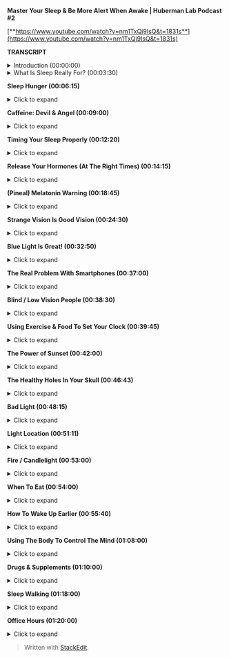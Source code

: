 ﻿**Master Your Sleep & Be More Alert When Awake | Huberman Lab Podcast #2**

[**https://www.youtube.com/watch?v=nm1TxQj9IsQ&t=1831s**](https://www.youtube.com/watch?v=nm1TxQj9IsQ&t=1831s)

**TRANSCRIPT**

<details>
<summary>Introduction (00:00:00)</summary>
  
Welcome to the Huberman Lab Podcast where we discuss science and science-based tools for everyday life. (energetic music) I'm Andrew Huberman and I'm a professor of neurobiology and ophthalmology at Stanford School of Medicine. Today's podcast episode is all about sleep, and we're also going to talk about the mirror image of sleep, which is wakefulness. Now, these two phases of our life, sleep and wakefulness, govern everything about our mental and physical health, and we're not just gonna talk about what's useful about sleep, we're also gonna talk about how to get better at sleeping, and that will include how to get better at falling asleep, timing your sleep, and accessing better sleep quality. In doing so, we're also gonna discuss how to get more focused and alert in wakefulness, so because sleep and wakefulness are related, we really can't have a conversation about one without the other. Now, in keeping with this theme, you may catch a few snores in the background. Unlike me, my bulldog, Costello, can fall asleep anywhere, anytime, and he happens to be sleeping over there in the corner, so if you hear snoring, that's what that's about. As always, I wanna just mention that this podcast is part of my effort to bring zero-cost-to-consumer public education about science and science-related tools, it is unrelated to my teaching and research roles at Stanford School of Medicine.

Today's podcast is brought to us by Helix mattresses, having the proper sleep environment, both the environment you're sleeping in and the object you're sleeping on, is critically important to getting a good night's sleep. Helix mattresses are a little different than most because they're matched to your specific sleep needs, as well as whether or not you tend to run hot or cold as you sleep through the night, what position you sleep in, and so forth, so if you go to their website, they have a quiz that you can take that matches you to the particular mattress that's gonna be best for your sleep needs. I've always had a lot of trouble sleeping, I'm one of these people that can fall asleep easily, but then I wake up and I have a hard time getting back to sleep, and once I switched to a Helix mattress that was precisely matched to my sleep needs, I found I could sleep through the night, which has made a tremendous difference for me. If you wanna try Helix mattresses, you can go to helixsleep.com/huberman, and that will give you up to $200 off on a mattress order, as well as two pillows free with your mattress order, and of course, having the proper pillows is just as important as having the proper mattress.

Today's podcast is also brought to us by Headspace, Headspace is a meditation app that teaches you how to meditate. It's fair to say that now there's a ton of research out there in peer-reviewed journals supporting the fact that mindfulness meditation can support mental and physical health, but many people find it hard to meditate, in fact, I'm one of these people. I started meditating in my teens, but then I would drop it every few weeks or so and then I'd get back to it maybe the following week or every year, I just was not very regular about my meditation practice, and then a few years ago I was flying a lot for work and I was on JetBlue flights, and they have Headspace as part of the choice of things that you can watch on the TV screen, and as I started meditating more regularly, what I found is my sleep was better, I would arrive feeling more rested, it was just a tremendous effects on my work performance and other aspects of my life. If you wanna try Headspace, you can go to headspace.com/specialoffer, if you do that, you'll get one month of all of Headspace's meditations for free, that's the best offer right now, so if interested, go to headspace.com/special offer.
</details>

<details>
<summary>What Is Sleep Really For? (00:03:30)</summary>
  
So let's talk about sleep, sleep is this incredible period of our lives where we are not conscious. We might dream, we might twitch, we might even wake up, but in sleep, we are only in relation to things that are happening within our brain and body. Outside sensory experience, in most cases, can't really impact us, and yet, sleep is this tremendously important period of life because it resets our ability to be focused, alert, and emotionally stable in the wakeful period, so we can't really talk about wakefulness, focus, motivation, mood, wellbeing without thinking about sleep, and that's why we're devoting this entire month to the discussion about sleep. Now, we also can't talk about sleep and think about sleep without thinking about wakefulness because it turns out that the period that we call sleep and the period we call wakefulness are tethered to one another. What we do in the waking state determines when we fall asleep, how quickly we fall asleep, whether or not we stay asleep, and how we feel when we wake up the next day, and today, we're going to talk mostly about how to get better at sleeping, and the reason for starting the conversation that way as opposed to just diving into a lot of biology about sleep, is because first of all, there's a lot of information out there already about the biology of sleep. We're gonna touch on a little bit of this, things like stages of sleep and sleep spindles, melatonin, and dreaming, but I think that by now, most people are aware that getting a really good night's sleep on a consistent basis is critically important, but most people don't know how to do that. In fact, I'm guessing that very few of you out there are consistently getting seven to nine hours of really terrific sleep, waking up feeling rested and like you're ready to attack the day, and being able to go through the day feeling focused and alert without dips in energy or focus, so if you're like most people, which includes me, you have some challenges with sleep at least every third or fifth night or so and maybe even more often, so we're really gonna go tool-heavy today and talk about tools that can help you fall asleep, sleep better, and emerge from sleep feeling more rested, and we're gonna do that by grounding our discussion of tools in peer-reviewed studies, mostly from the last 10 years, although some even more recent than that, and we're gonna start by discussing what is sleep and what governs the timing of the onset of sleep, in other words, what makes you get sleepy at a particular time of day.
</details>

**Sleep Hunger (00:06:15)**
<details>
<summary>Click to expand</summary>
So what determines how well we sleep and the quality of our wakeful state? Turns out that's governed by two forces, the first force is a chemical force, it's called adenosine. Adenosine is a molecule in our nervous system and body that builds up the longer we are awake, so if you've just slept for 8, or 9, or 10 really deep, restful hours, adenosine is gonna be very low in your brain and body. If, however, you've been awake for 10, 15, or more hours, adenosine levels are going to be much higher. Adenosine creates a sort of sleep drive or a sleep hunger, and actually, hunger is the appropriate word here because for most of what we're gonna discuss today, we can think of it in an analogous way to nutrition. Your nutrition and how well you feel after you eat certain foods, your overall level of fitness and your cellular health and your heart health isn't governed by any one food item that you might eat or not eat, it's governed by a number of different factors, how often you eat, how much you eat, which items you eat, et cetera, and what works best for you. In the same way, your sleep and your wakefulness are the product of kind of the average of a number of different behaviors, how long you've been awake is a key one because of this molecule, adenosine. So the reason you get sleepy when you've been up for a while is because adenosine is creeping up steadily the longer you've been awake, and a good way to remember this and think about adenosine is to think about caffeine. Caffeine, for most people, except a very small percentage of people, wakes them up, it makes them feel more alert, in fact, some people are so sensitive to caffeine that they feel jittery if they drink it even in small amounts, other people can drink large amounts of caffeine and not feel jittery at all. Caffeine acts as an adenosine antagonist, what that means is that when you ingest caffeine, whether or not it's coffee or soda or tea, or in any other form, it binds to the adenosine receptor, it sort of parks there just like a car would park in a given parking slot, and therefore, adenosine can't park in that slot. Now, when caffeine parks in the adenosine receptor slot, nothing really happens downstream of that receptor, the receptor can't engage the normal cellular functions of making that cell and you feel sleepy. So the reason caffeine wakes you up is because it blocks the sleepiness receptor, it blocks the sleepy signal, and this is why when that caffeine wears off, adenosine will bind to that receptor, sometimes with even greater, what we call affinity, and you feel the crash, you feel especially tired.
</details>

**Caffeine: Devil & Angel (00:09:00)**
<details>
<summary>Click to expand</summary>
Now, I'm not here to demonize caffeine, I love caffeine, and I drink it in the morning and I drink it in the afternoon, but I'm one of these people that, either because of my tolerance or because of some genetic variations that exist among people in terms of their adenosine receptors, I can drink caffeine as late as 4:00 or 5:00 p.m. in the evening and still fall asleep just fine. Some people can't have any caffeine at all or can't have any caffeine past 11:00 a.m. or else their sleep is totally disrupted. All of this has to do with the relationship between adenosine and these adenosine receptors, genetic variation, things that are very hard to find out except experimentally, meaning each of you needs to decide and figure out for yourselves whether or not you can tolerate caffeine and at what times of day you can tolerate caffeine in order to still fall asleep easily and get good sleep, so rather than demonize caffeine, or say that everyone can drink caffeine until late, you need to figure out what's right for you. Caffeine has a lot of health benefits, it also, for some people, can be problematic for health, it can raise blood pressure, et cetera, caffeine increases this molecule that's a neuromodulator that we call dopamine, we discussed this in episode one, which tends to make us feel good, motivated, and give us energy because, as you may have learned in episode one, dopamine is related to another neuromodulator called epinephrine, which gives us energy, in fact, epinephrine is made from dopamine. So let's just take a step back and think about what we're talking about when we're talking about sleepiness, sleepiness is driven by increases in adenosine that happen naturally, caffeine prevents the adenosine from having its action of making us sleepy by blocking that receptor, so it gives us energy and it increases our dopamine levels, but some people can't tolerate caffeine very well, other people can tolerate it just fine, so you need to determine that experimentally. All the data say there's tremendous variation, and right now, the only way that I'm aware of for you to decide whether or not caffeine is a good or a bad thing for you, and whether or not you should ingest it at a given time of day or at all is really to figure that out on your own, in fact, there's a small subset of people that can drink caffeine until very late and they have no trouble falling asleep because they actually have a mutant form of the adenosine receptor, so in keeping with the theme of science and science-related tools, this is one of those cases where I can't give you a one-size-fits-all prescription except to say you need to experiment with caffeine in a way that's safe for you and explore that and figure out what works for you, and then stick with that. Okay, so adenosine is driving this sleep hunger, when adenosine is low, it's like we're well-fed, we're not very hungry, and when adenosine is high, it's like we're fasted for a long time and we tend to be very hungry, so that when adenosine is high, we really wanna fall asleep. If you want, I'm not suggesting you do this experiment, but you can do it, you can stay up for four more hours than you're used to staying up and you'll find that you're very, very sleepy. That's because adenosine is building up at levels higher and higher because you've been awake for those extra four hours.
</details>

**Timing Your Sleep Properly (00:12:20)**
<details>
<summary>Click to expand</summary>
However, if you've ever pulled an all-nighter, you'll notice something interesting, as morning rolls around, you'll suddenly feel an increase in your energy and alertness again, even though adenosine has been building up for the entire night. Now, why is that? The reason that is is because there's a second force which is governing when you sleep and when you're awake, and that force is a so-called circadian force, circadian means about a day or about 24 hours, and inside all of us is a clock that exists in your brain and my brain, and the brain of every animal that we're aware of, that determines when we want to be sleepy and when we want to be awake. Just think about it, we don't go through the day wanting to fall asleep every 30 minutes and then feeling like we're wide awake, our sleep and our period of sleepiness tends to be condensed into one block, typically one 6- to 10-hour block, although there's also variation in terms of how much people want to sleep, and we're going to discuss how you can diagnose your absolute sleep need as well as how to recover sleep that you've lost. That block of sleep and when it falls within each 24-hour cycle is governed by a number of different things, but the most powerful thing that's governing when you want to be asleep and when you want to be awake is light, and in particular, it's governed by sunlight, and I can't emphasize enough how important and how actionable this relationship is between light and when you want to sleep. It's quite simple on the face of it and it's quite simple to resolve, but people tend to make a big mess of this whole circadian literature, frankly, so let's just break it down from the standpoint of what's going on in your brain and body as you go through one 24-hour day.
</details>

**Release Your Hormones (At The Right Times) (00:14:15)**
<details>
<summary>Click to expand</summary>
Let's start with waking, so regardless of how well you slept at night or whether or not you were up all night, most people tend to wake up sometime around when the sun rises, maybe not right at sunrise, but within an hour or two or maybe three of sunrise. Now, I realize there are night-shift workers and there are people traveling and experiencing jet lag where this is not going to be the case, we are gonna deal with jet lag and shift work at the end of this podcast, but for most people, we tend to wake up about the time that the sun is rising or so, and as we do that, adenosine levels tend to be low if we've been asleep for reasons that you now understand, and our system generates an internal signal that is in the form of a hormone. Now, I've talked a lot about neuromodulators and neurotransmitters, I haven't talked a lot about hormones yet on this podcast. The definition of a hormone is it's a substance, a chemical that's released from one organ in your body that goes and acts on other organs elsewhere in your body, including your nervous system. When you wake up in the morning, you wake up because a particular hormone called cortisol is released from your adrenal glands, your adrenal glands sit right above your kidneys, and there's a little pulse of cortisol. There's also a pulse of some, and when I say a pulse, I just mean the release of a little bit, there's also a pulse of epinephrine, which is adrenaline, from your adrenals and also in your brain, and you feel awake. Now, that pulse of cortisol and adrenaline and epinephrine might come from your alarm clock, it might come from you naturally waking up, but it tends to alert your whole system in your body that it's time to increase your heart rate, it's time to start tensing your muscles, it's time to start moving about. It's very important that that cortisol pulse come early in the day, or at least, early in your period of wakefulness, I say that because some people are waking up at 8:00 p.m. and are sleeping all day, but it's very important that that pulse of cortisol occur early in the day and that it happens all at once, it sort of sets a rising tide of cortisol in your system. Now, many of you have probably heard about cortisol in relation to stress, and indeed, as we go through our day and our life, different stressors, different events happen in our life that make us feel more alert. Some of the more stressful ones might be looking at your credit card bill and seeing what seems to be a fraudulent charge, or looking at your phone and suddenly seeing a text that something you thought was gonna happen at a particular time is not gonna happen, or you're running late, those will tend to increase norepinephrine and epinephrine and adrenaline in your system, and if they're severe enough, you'll start getting some pulses of cortisol released from your adrenals throughout the day, but there's this normal, healthy rising tide of cortisol that happens early in the day, and I say healthy because it wakes you up, it makes you feel alert, and it makes you feel able to move and wanting to move and to go about your day for work, for exercise, for school, for social relations, et cetera. So when you wake up in the morning is when that cortisol pulse takes off, and something else important happens, a timer is set in your body and in your nervous system that dictates when a different hormone called melatonin, which makes you sleepy, will be secreted from a particular brain region, so let's talk about that. When you wake up in the morning and you experience that rise in cortisol, there's a timer that starts going, and these are cellular timers and they're dictated by the relation between different organs in your body, that says to your brain and body that in about 12 to 14 hours, a different hormone, this hormone we're calling melatonin, will be released from your pineal gland. So there's two mechanisms here, a wakefulness signal and a sleepiness signal, and the wakefulness signal triggers the onset of the timer for the sleepiness signal. Now, that sleepiness signal that we call melatonin that's released from the pineal comes only from the pineal. Unless you're taking exogenous melatonin, you're supplementing with melatonin, the only source of melatonin in your body is going to be this pineal gland, so let's talk about the pineal gland for a second.
</details>

**(Pineal) Melatonin Warning (00:18:45)**
<details>
<summary>Click to expand</summary>
The pineal gland is a gland that sits kind of in the little structure near, for the aficionados out there, it's kind of near the fourth ventricle, it's about the size of a pea, Descartes, the philosopher, said that the pineal was the seat of the soul, he said that because it's one of the few structures in the human brain that there's only one of them, you know, most structures, there's one on either side of the brain, so-called bihemispheric, but the pineal, there's only one. I don't know anything about souls, really, certainly not the science of souls, but I think it's very unlikely that the pineal is the seat of the soul, but it is a very interesting organ because it's the only organ in our body that releases melatonin, and that melatonin makes us sleepy and lets us fall asleep. Now, I'm guessing that many of you are probably asking, "Should I take melatonin?" My personal bias on this is, except in rare cases, no, for the following reason, melatonin has a second function, which is that melatonin also suppresses the onset of puberty. In kids, and especially in babies, melatonin isn't just released in the evening 12 to 16 hours after we wake, melatonin is released chronically, or tonically, throughout the day and night, and that chronic or tonic release of melatonin is known to suppress some of the other hormones in other regions of the brain that trigger the onset of puberty. Now, if you or your child has been taking melatonin, don't freak out, as always, any kind of supplement or anything that you're going to take or think about taking, you really need to consult with your doctor, I've said this many times on this podcast and it's in the show notes, et cetera, but before you remove anything or add anything to what you're already doing, please do consult with a healthcare professional. However, melatonin is known to suppress the onset of puberty, so much so that regular, cyclic, cycled periods of melatonin release from the pineal really correlate with the onset of puberty and early adulthood, meaning as we start secreting melatonin only at night, that's also when we tend to transition out of puberty. Now, there are a lot of things that correlate in our nervous system, so that doesn't necessarily mean it controls it, but in this case we know, based on lots of data, endocrinology and so forth, that melatonin suppresses the onset of puberty, so supplementing melatonin could be problematic for that reason, but if you've already gone through puberty, it could also have some impact on other hormone systems in your body, so that's why I personally don't like to use melatonin to fall asleep. There's another reason, which is that melatonin will help you fall asleep but it won't help you stay asleep, and many people who take melatonin find that they wake up three to five hours later unable to fall back asleep. Part of the reason for that might be that melatonin purchased at, you can buy it over the counter in most areas of the world even though it's a hormone, which is a little unusual, you can't just go into a pharmacy, at least in the US, and buy testosterone or cortisol or estrogen, you need a prescription, but you can go buy melatonin for whatever reason, I don't know the reasons for that legality, but it's been shown many times, and now I'm borrowing from some items that were in Matt Walker's book, "Why We Sleep," where he stated there is evidence that, in commercially available melatonin, the amount of melatonin has been tested for various brands, it can range anywhere from being 15% of what's listed on the bottle, okay, so if they list this as 100 milligrams, it would be a tremendously high dose, it turns out it's only 15 milligrams in that particular pill or capsule, or up to 400 times more than what's listed on the bottle, so it's completely unregulated, and so for those of you taking melatonin, I will discuss at the end of the podcast some other potential alternatives that are probably safer and don't have these issues. So should you take melatonin? My personal bias is no, but for many people, they find that it does help them, and so if you do find it helps you, then just consider what I'm saying in light of the other practices that you're doing and talk to your healthcare professional. Okay, so the rhythm of cortisol and melatonin is what we call endogenous, it's happening in us all the time without any external input, in fact, if we were in complete darkness, living in a cave with no artificial lights whatsoever, or we were in complete brightness where we never experienced any darkness, these rhythms of cortisol and melatonin would continue, you would have a bump in cortisol, or a pulse in cortisol, that would drop off with time, and then melatonin would come up about 12 to 14 hours later, but these endogenous systems of our body, which are both hormonal and neural, were set so that external things could govern when they happen. Now, this takes us back to episode one of the podcast that if you haven't listened to already, you might wanna listen to, where we talked about sensation and perception and all that, I'm not gonna review it again here, but there's one particular sensory event, one particular influence on your nervous system that determines when that cortisol is going to start to rise, so if you were in complete darkness, it would happen once per 24-hour cycle, but it would be somewhat later and later each day, whereas under normal circumstances, what happens is you wake up, and what happens when you wake up? You open your eyes. When your open your eyes, light comes into your eyes.
</details>

**Strange Vision Is Good Vision (00:24:30)**
<details>
<summary>Click to expand</summary>
Now, the way this system works is that you have a particular set of neurons in your eye, they're called retinal ganglion cells, you don't have to remember that if you don't want to, but these retinal ganglion cells are brain neurons, again, the retina is just the one piece of your brain, actually, two pieces because most of you have two retinas, that resides outside the skull, per se. When light comes into the eye, there's a particular group of retinal ganglion cells, or type of retinal ganglion cells, that perceives a particular type of light and communicates that to this clock that resides right above the roof of your mouth called the suprachiasmatic nucleus, okay? So I know this can get a little complicated, but these retinal ganglion cells, when you open your eyes, light comes in, and an electrical signal is sent to this central clock we call the suprachiasmatic nucleus, and the suprachiasmatic nucleus has connections with essentially every cell and organ of your body. Now, it's vitally important that we get light communicated to this central clock in order to time the cortisol and melatonin properly, and when I say properly, I can say that with confidence because we know based on a lot of evidence that if you don't get your cortisol and melatonin rhythms right, there are tremendously broad and bad effects on cardiovascular health, dementia, metabolic effects, learning, depression, dementia, in fact, there're so many negative effects associated with getting this wrong that I don't wanna get into it in too much detail, in fact, I feel like we've been bombarded with all this information about how we're not sleeping well, we're not sleeping at the right times, we're not sleeping enough, to the point where people now have sleep anxiety, if they can't sleep well for a night, they're feeling overwhelmed by that and it's sort of now they're stressed about not being able to sleep which is making it harder to sleep, et cetera. I really wanna focus on what we can do to anchor these systems properly, so let's think about what happens when we do this correctly and how to do it correctly. When we wake up, our eyes open, now, if we're in a dark room, there isn't enough light to trigger the correct timing of this cortisol-melatonin thing, these rhythms. You might say, "Well, why won't any light do it?" Well, it turns out that these neurons in our eye that set the circadian clock and then allow our circadian clock to set all the clocks of all the cells and organs and tissues of our body responds best to a particular quality of light and amount of light, and those are the qualities of light and amount of light that come from sunlight, so these neurons, what they're really looking for, although they don't have a mind of their own, is the sun at what we call low solar angle, the eye and the nervous system don't know anything about sunrises or sunsets, it only knows the quality of light that comes in when the sun is low in the sky, the system evolved so that when the sun is low in the sky, there's a particular contrast between yellows and blues that triggers the activation of these cells, so if you wake up and you look at your phone or your computer, or you flip on a bunch of artificial lights, will these cells be activated? And the answer is, sort of, they'll be activated but not in the optimal way. What you want to do is get sunlight in your eyes as close to waking as possible. Now, I wanna be really clear about this because I've talked about it on other podcasts when I was a guest and I talked about it on my Instagram feed, and there seemed to be the same questions coming up again and again, these neurons don't know sunlight, per se, they don't know sunrise or sunset, for that matter, they don't know artificial light from sunlight, what they respond best to, however, is the quality and amount of light that comes in when the sun is low in the sky, that means that if you can watch the sunrise, great, that's perfect for triggering activation of these cells, however, if you wake up a few hours after the sunrise, which I tend to most days, personally, you still wanna get outside and view sunlight, you don't need the sunlight beaming you directly in the eyes, there's a lot of photons, light energy, that's scattered from sunlight at this time, but the key is to get that light energy, from sunlight, ideally, into your eyes. Now, I know many of you are already asking, "Well, I live in Scandinavia," or, "I can't get sunlight, "there's buildings around me," et cetera, we will get to all of that, but it's critically important that you get outside to get this light. I had a discussion with a colleague of mine, Dr. Jamie Zeitzer, who's in the Department of Psychiatry and Behavioral Sciences at Stanford, a world expert in this, and he tells me that it's 50 times less effective to view this sunlight through a window, through a car windshield, or through the side window of a car than it is to just get outside with no sunglasses and view light early in the day. Now, if you can't see the sunrise, like I said, you can see this within an hour or two of sunrise, but it has to be low solar angle, once the sun is overhead, the quality of light shifts so that you miss this opportunity to time the cortisol pulse, and that turns out to be a bad thing to do, you really wanna time that cortisol pulse properly because, we'll get into this a little bit more later, but a late-shifted cortisol pulse, in particular, a 9:00 p.m. or 8:00 p.m. increase in cortisol is one of the consequences, and maybe one of the causes, of a lot of anxiety disorders and depression, so it's kind of a chicken-egg thing, we don't know whether or not it's correlated with, it's the cause, or the effect, but it's a signature of depression and anxiety disorder. Bringing that cortisol pulse earlier in your wakeful period, earlier in your day, has positive benefits ranging from blood pressure to mental health, et cetera, not gonna list them all off because there's just so many of them, but many, many positive things happen when you are getting the cortisol early in the day far away from your melatonin pulse. Okay, so how long should you be outside? Well, this is gonna vary tremendously because some people live in environments where it's very bright, so let's say it's Colorado in the middle of winter, there's a snowfield, there's no cloud cover, and you walk outside, there's going to be so much photon light energy arriving on your retina that it probably only takes 30 to 60 seconds to trigger the central clock and set your cortisol and melatonin rhythms properly and get everything lined up nicely, whereas if you're in Scandinavia in the depths of winter and you wake up at 5:00 a.m. and the sun is just barely creeping across the horizon and then goes back down again a few hours later, you probably are not getting enough sunlight in order to set these rhythms, so many people find that they need to use sunlight simulators in the form of particular lights that were designed to simulate sunlight, however, and I'm not out to attack the companies that produce those, there's another solution to that, you can simply go outside for longer, even if there's a lot of dense cloud cover, you're probably getting anywhere from 10,000 to 50,000 lux, L-U-X, which is just a measure of light energy, and that should be sufficient to set the circadian clock. You could say, "Well, the lights in my house or my phone "are really, really bright, right? "Everyone's telling us to stay off our phones at night "because they're really bright," but guess what, it turns out that early in the day, your retina is not very sensitive, which means you need a lot of photons, ideally coming from sunlight, to set these clock mechanisms, so looking at your phone or artificial lights is fine if you wake up before sunrise, but it's not going to work to set these clock mechanisms, and this is supported by dozens, if not hundreds, of quality peer-reviewed studies, so you wanna use sunlight, if you can't see sunlight because of your environment, then you are going to have to opt for artificial light, and in that case, you're going to want an artificial light that either simulates sunlight or has a lot of blue light. Now, without going off course here, you might be saying, "Wait, I've heard blue light is bad for me."
</details>

**Blue Light Is Great! (00:32:50)**
<details>
<summary>Click to expand</summary>
Actually, blue light is great for this mechanism during the day, we can talk about blue light and blue blockers, but you really want a lot of blue and yellow light arriving on the retina early in the day. Let me be clear about something, you never ever want to look at any light, sunlight or artificial light, that is painful to look at. If you find that your eyes are watering or you're having challenges maintaining, you know, looking at this thing for a while because it's painful, that light is too bright and you do not wanna damage your retina, so you don't wanna gaze at the sun refusing to blink and burn your retina, that's actually possible to do, you don't wanna do that. You have a proper blink reflex installed in you since birth, and if you feel like something's too bright and you need to blink, it means you need to blink, that it's too much light, so please don't beam your eyes with really bright light, but blue light, in particular, blue light and yellow light coming from sunlight is ideal, if you're going to get it from artificial light because you can't get enough sunlight, well, then, artificial lights that are rich in blue, blue wavelengths, are going to be ideal for setting this mechanism. A lot of people will say, "Oh, I should be "wearing blue blockers throughout the day." No, that's the exact wrong thing, if you're going to use blue blockers, we can talk about that, that should be reserved for late in the evening because light suppresses melatonin. I've been asked many times before about this pineal gland and there are a lot of ancient practices that map to some of the things that I'm saying, and people will always say, "Oh, I heard that sunlight "is great for the pineal." Well, perhaps, but we have to careful about that phrase, sunlight inhibits the pineal, it prevents it from releasing melatonin, darkness allows the pineal to release melatonin, so the pineal is not the gland or the organ of sunlight, it is the gland of darkness, in fact, melatonin can be thought of as a sleepiness signal that's correlated with darkness, so get up each morning, try and get outside, I know that can be challenging for people, but anywhere from 2 to 10 minutes of sunlight exposure is going to work well for most people, and you wanna do this on a regular basis and you don't have to do it exactly at sunrise, I realize I'm repeating myself, but somehow, despite barking at people about this for a couple years now, I keep getting the same questions, and somehow, it hasn't been sinking in, which could be related to some circadian disorder, I'm just kidding, if it's not sinking in, it's probably that I'm not being effective in communicating the information, but get that bright light early in the day from sunlight, and if you can't get it from sunlight, get it from artificial light. What kinds of artificial lights will work? Well, there are these sunrise simulators, but the ring lights that people use for selfies and this sort of thing, for posting on Instagram, those generate a lot of blue light. If wanna get experimental about this, there's a free app, I have no relationship to the app, but it's a great app called Light Meter that you can use your phone and you can measure the amount of photon energy in your environment, and it's kind of a fun experiment to do, you can go outside in the morning and you'll see that there's 10,000, 20,000 lux, even though it might seem like it's kinda dim or there's tree cover or cloud cover, you go inside and you shine an artificial light at your phone, press the button on Light Meter and you'll find that it's only 500 or 1,000 lux, and you realize that even though it seems really bright, the artificial light is very condensed, whereas the outside light is scattered in the atmosphere, and so you can think that you're not getting much sunlight but you're actually getting much more outside, so get outside, get that sunlight early in the day, and try and do it on a consistent basis. If you can't do it every day or you sleep through this period of the early day, low solar angle, don't worry about it, these systems in the body, these hormone systems and neurotransmitter systems that make you awake at certain periods of the day and sleepy at other times are operating by averaging when you view the brightest light.
</details>

**The Real Problem With Smartphones (00:37:00)**
<details>
<summary>Click to expand</summary>
Now, that can immediately tell us that what most people are doing is terrible, they're waking up and they're looking at their phone, which isn't triggering activation of these cells in the eye and the central circadian clock, then a few hours later, they might get in their car with sunglasses and drive. Now, a note about sunglasses and prescription lenses, absolutely never, ever, ever compromise safety for the sorts of things I'm talking about, so if you need to wear sunglasses for safety reasons, wear them, absolutely, if you wear prescription lenses or contacts, wear them, they won't filter out the wavelengths of light that are necessary for setting these central clocks, so safety first, of course, if you have a retinal degenerative disorder, retinitis pigmentosa, macular degeneration, or glaucoma, or those run in your family, you want to avoid excessively bright light all the time, you wanna be very cautious about that, you're going to wanna get your light exposure through seeing dimmer light, including sunlight, but for longer periods of time, perhaps.
</details>

**Blind / Low Vision People (00:38:30)**
<details>
<summary>Click to expand</summary>
You might immediately ask, "What about low-vision or blind people, "how do they set these central clocks?" Well, turns out that low-vision and blind people, most of them, provided they still have eyes, that the eyes weren't removed because of a burn or a tumor or something like that, still maintain these neurons that set the circadian clock, which brings me to a really important point, it's not about seeing and perceiving the sun, this is a subconscious mechanism by which these neurons, which are called melanopsin ganglion cells, these neurons set your central clocks by getting activated by the particular wavelengths of light that are present in the atmosphere, even coming through cloud cover, and you don't need to see or perceive the sun in order to get this mechanism to start. Now, it's such a vitally important mechanism because it dictates how well and what time you will want to fall asleep later in the day, so for those of you that are night owls and you insist that you're a night owl and you have the genetic polymorphism that makes you a night owl, you may very well have that genetic polymorphism, those genes that make you want to stay up late and wake up late, but chances are, about half of you that think that you're night owls are just not getting enough sunlight early in the day. So viewing light early in the day, ideally sunlight, is key for establishing healthy sleep-wake rhythms and for allowing you to fall asleep easily at night. Now, it's not gonna make sure that all that happens every single time, but it is the foundation of proper sleep and what we call circadian health, it governs metabolism and so many other things that are supposed to exist on a regular 24-hour cycle. Some of you, many of you, might be asking, "What else can help set this rhythm?" Well, it turns out that light is what we call the primary zeitgeber, the time giver, but other things can help establish this rhythm of cortisol followed by melatonin 12 to 16 hours later as well.
</details>

**Using Exercise & Food To Set Your Clock (00:39:45)**
<details>
<summary>Click to expand</summary>
The other things besides light are timing of food intake, timing of exercise, as well as various drugs or chemicals that one might ingest, not illegal drugs, although those will impact circadian mechanisms as well, but the reason we focus so heavily on light is that light is the main way that this central clock, the suprachiasmatic nucleus, was supposed to be set, and we know that because it's the only direct input to the clock. These neurons in the eye that are also part of the brain that we call melanopsin ganglion cells that, not so incidentally, were discovered by my friend and colleague David Berson at Brown University, and others, Samer Hattar, King-Wai Yau, et cetera, worked out the mechanisms, the molecular mechanisms, but it was really David Berson that discovered these incredibly fascinating, you know, these are cells that aren't important for sight like pattern vision, but are for setting our clocks, David's really credited with making that discovery. Those cells are the main way and the only direct way to set the clock, in fact, it's fair to say that light viewed by these melanopsin cells, in particular, sunlight, is 1,000 to 10,000 times more effective than, say, getting up in darkness and just exercising. That doesn't mean that you shouldn't exercise early in the day in darkness if that's what you like to do, it will have somewhat an effect on raising your wakefulness early in the day and setting these rhythms, and this is because of some other pathways, for the aficionados out there who wanna know more neuroscience, here's how it goes, you've got this clock above the roof of your mouth that churns out this 24-hour rhythm and it's communicated to all the other organs and tissues of your body, but there's another structure, it has a cool name, it's called the intergeniculate leaflet, which sits a few millimeters away in the brain, and it's involved in regulating the clock output through what's called non-photic, non-light-type influences like exercise and feeding, et cetera.
</details>

**The Power of Sunset (00:42:00)**
<details>
<summary>Click to expand</summary>
So if you are not feeling awake during the day and you're having trouble sleeping, get the sunlight exposure that we just talked about, but in addition to that, if you wanna become an early riser, for instance, and you wanna feel more awake during the early part of the day, by getting that light exposure and exercising early in the day, you will, after two or three days, you will naturally start to wake up earlier in the day, and that's because these clock mechanisms have shifted, it's like setting the clock earlier as opposed to delaying the clock, and that takes us to a somewhat complicated, but very important, aspect to all this, which is, what sets the clock and keeps it anchored? The main thing is that bright light early in the day, the other thing is sunset, when the sun is also at low solar angle, low, close to the horizon, by viewing sunlight at that time of day in the evening, or afternoon, depending on what time of year it is and where you are in the world, these melanopsin cells, these neurons in your eye, signal the central circadian clock that it's the end of the day, and there's a really nice study that was published last year, and I will put links to these references on a website not too long from now, there was a really nice study that showed that viewing sunlight around the time of the sunset, doesn't have to be just crossing the horizon, but circa sunset, within an hour or so of sunset, prevents some of the bad effects of light in preventing melatonin release later that same night, so let me repeat this, viewing light early in the day is key, viewing light later in the day when the sun is setting, or around that time, can help protect these mechanisms, your brain and body, against the negative effects of light later in the day, so let me talk about you would do that, you'd go view the sunset or you would go outside in the late afternoon or evening, again, if you safely can do that with sunglasses off, you will, if you need to wear sunglasses, fine, but it will take probably 100 to 1,000 times longer with dark sunglasses than if you take them off, again, if you wanna do this through a window at work, that's fine, but it'll take 50 times longer, so the best thing to do is just to get outside for a few minutes, anywhere from 2 to 10 minutes, also in the afternoon. Having those two signals arriving to your central clock that your body, your internal world, knows when it's morning and knows when it's evening, is tremendously powerful. Maybe think about it this way, every cell in your body needs glucose and energy, it needs, whether or not it gets that from meats or it gets it from ketones or it gets it from carbohydrates or fruit or vegetables, it doesn't matter, it is eventually converted into a certain form of energy that all your cells use, but you don't take glucose, you don't take bread or a steak or a nice orange and shove it in your ear, you put it in your mouth, it goes into your stomach, it's digested, and then that resource is distributed to all the cells of your body. Every cell in your body needs oxygen, and you don't put a hose you know, through your nostril or through your ear or through some other orifice in your body, you inhale air and it's then distributed via the lungs to the cells in your blood stream, and then it's distributed to all the organs of your body. Every cell and organ in your body needs light information, and the way to get that light information to all those cells, because you have a thick skull and the inside of you is dark inside your skin, there's no sunlight getting in there, is by viewing sunlight with your eyes at the two times of day that I'm referring to, okay? That's the only route. There was a study published in "Science," an excellent journal, well over 10 years ago, that showed that light shone on the back of the knee could set these circadian rhythms, that study was retracted, and unfortunately, most people don't know that it was retracted, there were some experimental flaws, that people were actually viewing light through their eyes. That study was repeated, turns out, there is no extraocular photo reception in humans. Whatever somebody tells you that light to the skin or light to the wherever is beneficial for your health, we can talk about that, but there's no way that light information is setting your clocks, you need these cells in your eyes to perceive or to see light at the particular times of day that I'm referring to. Some animals, like snakes and other reptiles, actually have a hole in the top of their skull to get light information directly to their pineal to suppress melatonin. We don't have that hole, I mean, most of you don't have holes in your skull.
</details>

**The Healthy Holes In Your Skull (00:46:43)**
<details>
<summary>Click to expand</summary>
These holes in your skull that we call the sockets for the eyes are actually there primarily to allow light information to this central clock, and then vision and pattern vision and color vision came much later in evolution, we know this on the basis of genetic studies we get to discuss in a future podcast. So get that light information to the cells of your brain and body by viewing sunlight at the two times of day that I referred to. There's always a lot of questions about, "How long, how much, how do I know if I've had enough?" You'll know because your rhythm will start to fall into some degree of normalcy, you'll start to wake up at more or less the same time each day, you'll fall asleep more easily at night, generally, it takes about two or three days for these systems to align, so if you've not been doing these behaviors, it's gonna take a few days, but they can have tremendous benefits, and sometimes rather quickly, on a number of different mental and physical aspects of your health. Now let's talk about the bad effects of light because light is not supposed to arrive in our system at any time, and nowadays, because of screens and artificial light, we have access to light at times of day and night that normally we wouldn't.
</details>

**Bad Light (00:48:15)**
<details>
<summary>Click to expand</summary>
Now, earlier I said that you need a lot of light, in particular, sunlight, to set these clock mechanisms, that's true, but there's a kind of diabolical feature to the way all of this works, which is the longer you've been awake, the more sensitive your retina and these cells are to light, so that if you've been awake for 10, 12, 14 hours, it becomes very easy for even a small amount of light coming from a screen or from an overhead light to trigger the activation of the clock and make you feel like you wanna stay up later, make it harder to fall asleep, and disrupt your sleep pattern, okay? So the simple way to think about this is you want as much light as is safely possible early in the day, morning and throughout the day, including blue light, so take those blue blockers off during the day unless you have a real issue with screen light sensitivity, and you want as little light coming into your eyes, artificial or sunlight, after, say, 8:00 p.m., and certainly, you do not want to get bright light exposure to your eyes between 11:00 p.m. and 4:00 a.m., and here's why, David Berson, who I mentioned before, and another and friend and colleague, Samer Hattar, who's director of the chronobiology unit at the National Institutes of Mental Health published a paper in "Cell," which is a journal, another excellent journal, very high stringency, showing that light that arrives to the eyes between 11:00 p.m. and 4:00 a.m., approximately, suppresses the release of dopamine, this neuromodulator that makes us feel good, and it's sort of an endogenous antidepressant, and can inhibit learning and create all sorts of other detrimental effects, it does this through a mechanism, for those of you that wanna know the neural pathways, that involves light to the eyes that's then signaled to a structure called the habenula, the habenula looks like two little bat ears sitting right in the middle of a structure in your brain called the thalamus, don't worry about these names if you're not interested in this stuff, if you are, these are just avenues to explore, when that habenula gets activated it's actually called the disappointment nucleus because it actually makes us feel less happy and more disappointed, and can lead to certain forms of depression in the wakeful state. Now, if you wake up in the middle of the night and you need to use the bathroom or you're on an all-night flight and you're, you know, need to read or whatever it is, fine, every once in a while, it's not gonna be a problem to get bright light exposure to your eyes in the middle of the night, but if you think about our lifestyle nowadays and being up late looking at phones, even if you dim that screen, you're triggering this activation because your retinal sensitivity and the sensitivity of these neurons has gone up late in the day. Now, I'm not here to dictate what you should or shouldn't do, but for those of you that are experiencing challenges with mood, those of you that have anxiety, learning problems, issues focusing, the questions I usually get are, "How can I focus better?" Well, we will get to that, but one of the best ways you can support your mechanisms for good mood, mental health, learning, focus, metabolism, et cetera, is to take control of this light exposure behavior at night and not get much or any bright light exposure in the middle of the night.
</details>

**Light Location (00:51:11)**
<details>
<summary>Click to expand</summary>
Red light won't trigger this pathway, but very few people have the kind of infrared lights that are set up, or floor lights, and that brings me to an important point, which is about the location of light, this hasn't been discussed much out there, I don't think, these cells in our eye, these neurons that signal the central clock, reside mostly, not exclusively, but mostly, in the bottom half of our retina, and because we have a lens in front of our retina, and because of the optics of lenses, that means that these cells are actually viewing our upper visual field, there's an inversion of the visual image, et cetera, you can look that up if you wanna learn more about retinal optics, it's fascinating, but not the topic for today. These cells are in the bottom half of your retina mostly, and so they're viewing the overhead visual space around you. This is probably not coincidental that these cells were essentially designed to detect sunlight, which is overhead, of course, so if you want to avoid improper activation of these neurons, it's better to place lights that you use in the evening low in your physical environment, so on desktops or even the floor, if you wanna go that way, as opposed to overhead lights, so overhead florescent lights would be the worst, that would be the worst case scenario, lights that are overhead that are a little bit softer, of the sort or yellow or reddish tints, would be slightly better, but dim lights that are set low in the room are going to be best because they aren't going to activate these neurons and therefore shift your circadian clock, so that's a goal. Some people, like Samer Hattar that I mentioned earlier, he turns his home basically into a cave in the evenings.
</details>

**Fire / Candlelight (00:53:00)**
<details>
<summary>Click to expand</summary>
Candlelight actually does not trigger activation of these cells, so candlelight and fireplaces and campfires are fine, dim lights, very dim lights are fine, and lights low in the physical environment, of course, the problem with candlelight and fireplaces is the fire hazard, but you're smart people, you know what to do about that. Don't burn down whatever structure you're in, including forests, please. So, keep the lights low in in your environment. What if you wake up in the middle of the night and you find yourself watching TV or on the computer? Well, in that case, you might wanna wear blue blockers, and you certainly would wanna dim the screen, but ideally, you're not doing that, it's remarkable the positive effects of getting that bit of sunlight early in the day, maybe even also around sunset, and avoiding bright lights, and especially overhead bright lights, between about 11:00 p.m. and 4:00 a.m.. Now, I'm not talking about shift work, I'm realizing that we're probably gonna have to have an entire discussion devoted just to shift workers because there's some good information there about how they can protect themselves against some of the very bad health effects of shift work, of getting light in the middle of the night, but we rely on shift workers and they're super important to culture and society and the economy, so I wanna acknowledge them and let you know that we will do a discussion about shift work and jet lag, but let's talk about what light can do in terms of shifting us in healthy ways. So the way to think about this whole system, again, is you've got adenosine building up depending on how long you've been awake and it's making you sleepy, and then you've got the circadian mechanisms that are timing your wakefulness and timing when you wanna be asleep, mainly through cortisol and melatonin, but there are a bunch of other things that are downstream of cortisol and melatonin, like, we tend to be hungrier during our wakeful period than late at night, some people like to eat late at night, but if you're finding that you can't become a day person or a morning person, shifting your light exposure, exercise, and food intake to the daytime will help.
</details>

**When To Eat (00:54:00)**
<details>
<summary>Click to expand</summary>
Some people like to stop eating around 6:00 or 8:00 p.m. because of metabolic reasons or they're trying to maintain their weight or lose weight, that's actually not supported so well by the literature, the literature around nutrition essentially says that it's best to restrict your feeding to a certain period of each 24-hour cycle to not be eating around the clock, and whether or not that's 4 hours or 8 hours or 16 hours is a much lengthier discussion than we have time for now, I would refer you to Satchin Panda's book, "The Circadian Code," which talks all about that, he's an expert, a former colleague of mine from the Salk Institute in San Diego, you can explore intermittent and circadian fasting, so to speak, through Satchin's literature, we'll talk about that, we might even get Satchin in here if we're lucky at some point in the future, but you can actually use light to wake up earlier.
</details>

**How To Wake Up Earlier (00:55:40)**
<details>
<summary>Click to expand</summary>
Jamie Zeitzer and colleagues did a beautiful study showing that, if you turn on the lights before waking up, so around 45 minutes to an hour before waking up, even if your eyelids are closed, provided you're not under the covers, after doing that for a few days, that increases your total sleep time and shifts forward the time at which you feel sleepy, it makes you want to go to bed earlier each night. Now, in a kind of diabolical way, they did this with teenagers who are notorious for wanting to wake up late and stay up late, and what they found was bright light flashes, just turning on the lights in their environment, overhead lights, because they're trying to activate this system and that's why they're using overhead lights, even through the eyelids, before these kids woke up, then made those kids naturally wanna go to bed earlier and they ended up sleeping longer, so that's something you could try, you could put your lights on a timer to go on early in the day before you wake up, you could open your blinds so that sunlight is coming through, and again, if you curl up under the covers, then it's not gonna reach these neurons, but it's remarkable that light can actually penetrate the eyelids, activate these neurons, and go to the central clock. That study illustrates a really important principle of how you're built, which is, you have the capacity for what are called phase advances and phase delays, and I don't wanna complicate this too much, so the simplest way to think about phase advances and phase delays is that if you see light late in the day, and in particular, in the middle of the night, your brain and body, for reasons that now you understand, will think that that's morning light even though it's not sunlight because you have this heightened sensitivity, and it will phase delay, it will delay your clock, it will essentially make you want to get up later and go to sleep later, so if you get light exposure too late in the evening or in the middle of the night, it's going to make it hard to want to wake up that next morning early and to go to bed early. The opposite is also true, if you wake up early, say, 6:00 a.m. or 7:00 a.m., and get light exposure, or even earlier, 4:00 a.m., and get light exposure, it will phase-advance your clock, okay? It's gonna make your clock think it's earlier and you'll wanna wake up earlier, so the simple way to think about this is if you're having trouble waking up early and feeling alert early in the day, you're going to wanna try and get bright light exposure even before waking up because it will advance your clock, it's sort of like turning the clock forward, whereas if you are having trouble waking up early, you definitely don't want to get too much light exposure or any light exposure to your eyes late in the evening and in the middle of the night because it's just gonna delay your clock more and more, so rather than get into the specifics of everybody's situation because there are many of you out there with different situations and lifestyle requirements, et cetera, the way to think about this is that you have these internal mechanisms of adenosine and circadian clocks, and they're always operating, and what you're trying to do is provide them anchors, you're trying to provide them consistent, powerful anchors so that your cortisol, your melatonin, and then everything that cascades down from that, like your metabolism and your ability to learn and your sense of alertness, your dopamine, your serotonin, all that stuff is timed regularly, one of the reasons why there's so much challenge out there with focus and anxiety and depression, there are a lot of reasons for that, but one of the reasons is that people's internal mechanisms aren't anchored to anything regular. Now, this doesn't require being neurotically attached to getting up at a very specific time, going outside, viewing the sunlight at the same time every day, these systems, again, will average, but if you can provide them consistent light anchors early in the day and in the evening, and avoiding light at night, you will be amazed at the tremendous number of positive effects that can come from that at the level of metabolic factors, hormones, and just general feelings of wellbeing, in fact, most of us are familiar with what it is to not sleep well and all the terrible effects that has, maybe one night you're fine, two nights even, for the new parents out there, I sympathize with you, but most people are not familiar with what it is to sleep really, really well on a consistent basis, and when you start doing that by controlling your sleep environment, right, get the proper sleep surface, get the proper pillow, get the temperature in the room right, get your light exposure right, start timing your exercise at normal periods or times throughout the day and week, it's amazing how many other biological systems just naturally fall in line, and this is why whenever people ask me, "What should I take?" which is one of the most common questions I get, "What supplement should I take? "What drug should I be taking? "What things should I be taking?" The first question I always ask them is, "How's your sleep?" and 90% of the time, they tell me they either have trouble falling asleep or staying asleep or they don't feel rested throughout the day. A brief note about naps, naps, provided that they're less than one ultradian cycle, provided they're 20 minutes or 30 minutes or even an hour, can be very beneficial for a lot of people, you don't have to take them, but many people naturally feel a dip in energy and focus late in the afternoon, in fact, if we were gonna look at wakefulness, what we would find is that you get that morning light exposure, hopefully, your cortisol goes up, people will start feeling awake, and then around two, or three, or four in the afternoon, there's a spike in everything from alertness to ability to learn, some metabolic factors drop, and then it just naturally comes back up, and then it tapers off as the night goes on. So for some of you, naps are great, I love taking naps, some people, they wake up from naps feeling really groggy, that's probably because they're not sleeping as well as they should at night or as long as they should at night, and so they're dropping into REM sleep or deeper forms of sleep in the day time, and then they wake up and they feel kind of disoriented, other people feel great after a nap, so that's another case where, just like with caffeine, so sort of have to evaluate for yourself. As we discuss this, you're probably realizing this is a lot like nutrition where nowadays it's just crazy, I mean, if you go on social media, it's like you've got people who are pushing carnivore, you've got other people who are pushing vegan, other people who are pushing paleo, every variation of every diet, and there's a lot of data to support any and all of those and the arguments go on and on, and there's probably a lot of genetic variation and lifestyle variation that's going to dictate whether or not something is good for you, whether or not you like it, whether or not you'll stick to it. The same thing is true for circadian and sleep and wakefulness behaviors, except the light-viewing behavior that I talked about before, there's no way around that, that's hardwired into our system, the same way we could factually say that everybody needs some nutrition at some level from some source, everybody needs light information arriving in their system in some way at regular intervals, so that's really what this is about. Okay, so naps are gonna be good for some people, not for others, I have a colleague, a very accomplished neuroscientist, who likes to take naps just after lunch, I personally like to take a nap around 3:00 or 4:00 p.m., but there's a practice that I've adopted in the last 5 years that I've found to be immensely beneficial that is sort of like napping but isn't napping, it's a thing that they call yoga nidra, yoga nidra actually means yoga sleep, and it's a sort of meditation that you listen to, there are number of scripts, I've talked about this on podcasts before but I'm going to post a link to the two that I like most, that allows you to consciously bring your entire body and mind into a state of deep relaxation, and sometimes you fall asleep and sometimes you don't, this is done for 10 to 30 or even 60 minutes at a time. The other thing that works really well is meditation, so I'm talking about naps, but I'm also talking about yoga nidra, which is sort of a form of meditation, and then more standard forms of meditation, all three of those do something powerful which is that they bring our mind into a state of less so-called sympathetic nervous system activation, go back and listen to episode one if that doesn't make any sense, which is what governs your alertness, and instead, it activates cells and circuits in your body that promote the parasympathetic nervous system, or the calming system. A lot of people are not good falling asleep because they're not good at calming down, so some people have no trouble falling asleep, but many people have a hard time falling asleep, or at least every once in a while experience challenges falling asleep. I don't have problems falling asleep most nights, but I've noticed that if I'm working very hard or if the world is particularly stressful, my mind gets into a bit of a kind of OCD loop where I tend to ruminate on things, and I'm not even thinking about anything in particular, it's just challenging for me to disengage and fall asleep. Meditation and yoga nidra scripts have been immensely helpful for me in terms of accelerating the transition to sleep, so they involve taking a few minutes, 10 to 30 minutes or so, just like you would for a nap, and just listening to a script, almost passively, and it has you do some particular patterns of breathing and some other kind of body-scan-like things that can really help people learn to relax, not just in that moment, but get better at relaxing and turning off thinking in order to fall asleep when they wanna do that at night. There's another thing that's similar to this, which is certain forms of hypnosis for sleep, for that, I'll just refer you to the website of a colleague and collaborator of mine, David Spiegel, who's our associate chair of Psychiatry and Behavioral Sciences at Stanford, he's developed a website, which is reverie, R-E-V-E-R-I-E, health.com, so reveriehealth.com, that has a lot of science-supported, clinically supported hypnosis scripts that essentially take the brain into states of deep relaxation for the sake of rewiring the brain and neuroplasticity, but one of those scripts that's there and is available free is for sleep, and we'll talk more about hypnosis at a later time because it has a ton of other effects that aren't just limited to sleep. So a period of time each day that you devote to getting better at falling and staying asleep is actually a really good practice to adopt. The other thing about these practices like meditation, yoga nidra, and hypnosis, is people would always say to me, "Well, when should I do them?" and I always say, "Well, the best time of day to do it "is when you first wake up in the morning, "provided you've gotten your sunlight already, "anytime you wake up in the middle of the night, "or any time of day." In other words, they're always good for you because it's a training mechanism by which you self-train your nervous system to go from a state of heightened alertness that you don't want to heightened relaxation that you do want, and so it's really teaching you to hit the brake, and that brings us to an even more important point, perhaps, which is, we've all experienced that we can stay up if we want to, right? If we wanna stay up late on New Year's or we wanna push an all-nighter, some people can do that more easily than others, but we're all capable of doing that, but it's very hard to make ourselves fall asleep, and so there's a sort of asymmetry to the way our autonomic nervous system, which governs this alertness-calmness thing, the sympathetic and parasympathetic nervous system, there's an asymmetry there where we are more easily able to engage wakefulness and drive wakefulness, we can force ourselves to stay awake, than we are able to force ourselves to fall asleep, and one of the things that I say over and over again, and I'm gonna continue to say over and over again, is it's very hard to control the mind with the mind, when you have trouble falling asleep, you need to look to some mechanism that involves the body, and all the things I described, meditation, hypnosis, yoga nidra, all involve exhale-emphasized breathing, certain ways of lying down and controlling the body, we're gonna get into breathing in real depth at another time, but all of those involve using the body to control the mind rather than trying to, you know, wrestle your mind into a certain pattern of relaxation.
</details>

**Using The Body To Control The Mind (01:08:00)**
<details>
<summary>Click to expand</summary>
So earlier in episode one, I talked about the Mobius strip, this continuous loop that is the brain-body relationship, or the mind-body relationship, and when we're having trouble controlling the mind, I encourage people to look towards the body, look toward sunlight, avoid sunlight and bright light if that happens to be late at night, so there's a theme that's starting to emerge which is, in order to control this thing that we call the nervous system, we have to look back to some of the things we discussed earlier, like sensation, perception, et cetera, but we have to ask, what can we control? Well, I'm talking about controlling light exposure, controlling your breathing and body, I'm not going into details right now but you can see the yoga nidra script or the reveriehealth.com, or Headspace would be a great place to adopt a meditation practice, any of those are really teaching you to use your body to control your mind, and to allow you to explore the mind-body relationship in a way that gives you more control over your mind and the mind-body relationship, okay? So we talked about light, we talked about activity and timing of light, we talked about the usefulness of naps, and these things that I'm calling non-sleep deep rest, which include meditation, yoga nidra, and hypnosis, non-sleep deep rest, or what I, hereafter, we will refer to as NSDR, not to be confused with EMDR, I don't think I've ever heard NSDR, so I'm planting a flag for NSDR, non-sleep deep rest, as a way to reset one's ability to be awake after you emerge from NSDR, so to get some more wakefulness and ability to attend, some emotional stability, reset, as well as make it better and easier to fall asleep when you wanna go to sleep at night. Now, the non-sleep deep rest does have some research to support it, there's a beautiful study done out of a university in Denmark, I will later provide a link to that study, that showed that this meditation and yoga nidra-type meditation allows dopamine and other neuromodulators in an area of the brain called the striatum that's involved in motor planning and motor execution, to reset itself, in other words, this NSDR can reset our ability to engage in the world in a way that's very deliberate, and not to throw in another acronym, but NSDR resets your ability to engage in DPOs, duration, path, and outcome, so now you're probably rolling your eyes like, "Oh my goodness, the number of acronyms," but just bear with me because NSDR is so powerful, because first of all, it doesn't require that you rig yourself to any device, it doesn't require that you take much time out of your day, it doesn't require that you ingest anything, except air, and it can have so many positive effects right down to the neuromodulator level, so I think in the years to come, my lab's exploring this in a collaboration with David Spiegel's lab, but other labs are looking at this as well, I think NSDR is going to start to play a more prominent role in what we call wellness and health, both mental health and physical health, so I encourage you to explore those practices.
</details>

**Drugs & Supplements (01:10:00)**
<details>
<summary>Click to expand</summary>
Okay, so what about things that we can and maybe should or should not take in order to control and access better sleep and better wakefulness? We've talked about things you can do or not do, we've talked about nutrition and the timing of nutrition, now let's talk about compounds, those could be prescription drugs, those could be supplements, there are a number of different things that will affect your circadian timing and behavior, in fact, almost everything that you could take will affect your circadian timing and behavior, that's right. So years ago when I was in graduate school, I had a professor, unfortunately, he passed away now, but his name was Ted Jones, the late Edward Jones, who was a world-class neuroanatomist, he wrote the book on the thalamus, in fact, it's called "The Thalamus," and an expert on patterns of activation in the brain during sleep, and I'll never forget that during one of these lectures, someone asked Ted the question, "What is the effect of some drug "on these waves of activity in the thalamus?" or something, and his answer was incredible. Now, he was a pretty gruff guy, and so his answer was delivered in the form of a kind of aggressive direct statement, he said, "A drug is a substance "that when injected into a person, "produces a scientific publication," and what he was saying is actually quite true, which is that most every compound will have some effect on some aspect of biology, this is why it's hard to sort through everything that's on PubMed, if you put any molecule or compound or drug into PubMed and then you put sleep next to it, or alertness next to it, you're likely to find a paper where there's an effect, but that's not necessarily telling you that that drug is helpful for that, what it's telling you is that anytime you change what you take or you stop taking something, say you're taking sleeping pills, Ambien or whatever it is, and you stop taking them, your sleep behavior will change. Let's stay you take an aspirin and you don't normally take aspirin, you will shift your circadian rhythm, now you might not shift it perceptibly, you might not create problems for yourself, but anytime you ingest a compound at high potency, you're going to provide some shift to your circadian rhythm. Now, that said, there are a couple things that are directly in line with the biology related to falling and staying asleep and directly in line with the biology of wakefulness, there's a whole category of things, like stimulants, cocaine, amphetamine, and prescription stimulants, that are, the prescription ones were designed for the treatment of narcolepsy, so things like modafinil or armodafinil that are designed to created wakefulness, they are all essentially chemical variants of things that increase epinephrine and dopamine. Now, of course, I'm of the standpoint that things like cocaine and amphetamine are just across the board bad, they have so many addictive and terrible effects, in the proper setting prescribed by the proper professional, things like modafinil for narcolepsy might be appropriate, I know that a lot of people out there take Adderall, even though they haven't been prescribed Adderall, in order to increase wakefulness, that is essentially, well, it's illegal for one, but also it's abusing the system in the sense that you're pushing back on the adenosine system slightly differently than you do caffeine, it will make you feel more alert, there tends to be a heavy rebound and they do have an addictive potential, there are also some other effects of those that could be quite bad, so we're gonna explore stimulants in a whole month related to drugs, but there are some supplements and some things that are safer, certainly safer, and that, in cases where you're doing all the right behaviors, you're exercising and eating correctly and you're still having trouble with sleep, that can be beneficial for falling and staying asleep. Now, I wanna be very clear, I am not pushing supplements, I am just pointing you toward some things that have been shown in peer-reviewed studies to have some benefit. The first one is magnesium, there are many forms of magnesium, but certain forms of magnesium can have positive effects on sleepiness and the ability to stay asleep, mainly by way of increasing neurotransmitters like GABA which help turn off the DPO, the kind of thinking about the future, duration-path-outcome analysis, and make one's mind kind of drift in space and time and make it easier to fall asleep, there are a lot of forms of magnesium out there, but in particular is magnesium threonate, T-H-R-E-O-N-A-T-E, which you have to check to see if this is right for you, check with your doctor, but magnesium threonate is associated with transporters in the body that bring more of it into cells that allow people to feel this kind of drowsiness and help them fall asleep, so I personally, I can only talk about what I personally do, I personally take 3 or 400 milligrams of magnesium threonate about 30 to 60 minutes before sleep, and it helps me fall asleep. The other thing is theanine, T-H-E-A, T-H-E-A-N-I-N-E, theanine, 100 to 200 milligrams of theanine, for me, also helps me turn off my mind and fall asleep, I take it 30 to 60 minutes throughout the day. Interestingly, theanine is now being introduced to a lot of energy drinks in order to take away the jitters that are associated with drinking too much caffeine or with some other things that are in the energy drinks, energy drinks can be problematic, they can contain a lot of L-taurine, I'll just tell you an anecdote, when I was a postdoc, I was drinking a lot of a particular energy drink, it has a lot of taurine in it, and actually the whites of my eyes, the sclera, as it's called, of my eyes turned beet red, and I went to a friend who's an ophthalmologist, I said, "Look, I'm not a marijuana smoker, "I haven't been hit on the head, "I don't know what's going on," and he looked and he said, "I think you've got some microvascular damage," and we walked through what I was taking and doing, and he said, "Oh, it's probably the taurine, "excessive levels of taurine "can create some microvascular damage." So if you're having microvascular damage in your eye, you probably have microvascular damage deeper in your skull, so I stopped, that's the reason why I don't take energy drinks, so just a consideration, again, I'm not here to tell you what to do or not do, but just wanna arm you with information. The thing about theanine and magnesium is taken together, they do, for some people, they can make them so sleepy and sleep so deeply that they actually have trouble waking up in the morning, so you have to play with these things and titrate them if you decide to use them, again, if you decide to go this route, I would not start by taking supplements, I would start by getting your light-viewing behavior correct, and then think about your nutrition and then think about your activity and then think about whether or not you wanna supplement, we already talked about melatonin earlier. There's another supplement that could be quite useful, which is apigenin, A-P-I-G-E-N-I-N, which is a derivative of chamomile, 50 milligrams of apigenin also can augment or support this kind of creation of a sleepiness to help fall asleep and stay asleep.
</details>

**Sleep Walking (01:18:00)**
<details>
<summary>Click to expand</summary>
A note about sleepwalkers and people with very vivid dreams, theanine can often make your dreams very vivid, sleepwalkers should be careful about taking theanine, everyone should be careful about taking anything, and don't take anything without consulting your board-certified M.D. or healthcare professional first, okay? Your health is your responsibility, I am not gonna take responsibility for what you decide to do experimentally in any case, but especially as it relates to supplementation and drugs. As a important point, apigenin is a fairly potent estrogen inhibitor, so women who want to keep their estrogen levels high, or at whatever levels they happen to be at, should probably avoid apigenin altogether, and men, take that into consideration as well, men need estrogen also, you don't wanna completely eliminate your estrogen, that it can create all sorts of bad effects on libido and cognition, et cetera, so apigenin in some people is gonna be a pretty strong estrogen inhibitor, so keep that in mind. There are other things you can take to help you sleep better, those are the legal ones that, at least I'm aware of, have pretty broad safety margins, but again, you need to explore your safety margins with any compound. I think a great website that I can refer you to is examine.com, examine, the word, just as it sounds, .com, is a website, I have no relation to them, but there, you can find links to peer-reviewed studies for any compound or supplement, as well as some important warnings related to the things I discussed, as well as any other thing that you might decide to supplement with or ingest to help improve your sleep.
</details>

**Office Hours (01:20:00)**
<details>
<summary>Click to expand</summary>
Okay, that was a lot of information about how to get better at sleeping, falling asleep, wakefulness, et cetera. An important feature of this podcast, as you know, is that we dive deep into topics for several episodes at a time, at least a month at a time, so by stopping here, I recognize that there are probably many more questions that you still have, and the great thing about that is that we have another episode coming up soon, I'm going to hold office hours where I'm going to answer your specific questions about episodes one and two, so if you have questions about this episode, you have questions about episode one, write them down, put them in the comments, I'll also do a post on Instagram where you can put them in the comments there, but put them in the comments to this episode as well, please recommend the podcast if you like it, please subscribe to it here on YouTube, please subscribe to it on Apple, we're now on Spotify as well, recommend it to a friend, the community that we're creating here around these topics of sleep and wakefulness and other neuroscience- and health-related themes is best supported by your involvement and your questions, and so I'm going to be reading all of your questions, distilling those into the most commonly asked questions and liked questions, so if you see something below that you are particularly interested in, you don't have to put that question in again, you can just give it a like, the little thumbs-up tab, and if you're listening to this on Spotify or Apple, please go to YouTube, subscribe, and put your question there, or check out the Huberman Lab Instagram and you can put your questions there so that next episode, I can answer those questions and then we can move forward even more deeply into these critical topics around sleep and wakefulness so that you can be armed with all the information and resources that you need. Last but not least, a number of you have very graciously asked how you can support the podcast, the best way to support the podcast is to subscribe on YouTube or one of the other platforms, we are now on Spotify and Apple, and the other way you can really support the podcast is to check out our sponsors, which were discussed at the beginning. So thank you so much for your time and attention, and above all, thank you for your interest in science. (energetic music)
</details>

> Written with [StackEdit](https://stackedit.io/).

